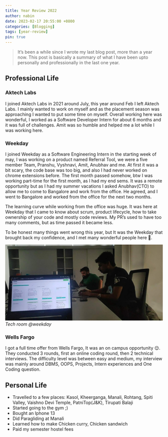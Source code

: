 ```yaml
---
title: Year Review 2022
author: nabin
date: 2023-02-17 20:55:00 +0800
categories: [Blogging]
tags: [year-review]
pin: true
---
```


> It’s been a while since I wrote my last blog post, more than a year now. This post is basically a summary of what I have been upto personally and professionally in the last one year.

## Professional Life

### Aktech Labs

I joined Aktech Labs in 2021 around July, this year around Feb I left Aktech Labs. I mainly wanted to work on myself and as the placement season was approaching I wanted to put some time on myself. Overall working here was wonderful, I worked as a Software Developer Intern for about 6 months and it was full of challenges. Amit was so humble and helped me a lot while I was working here.

### Weekday

I joined Weekday as a Software Engineering Intern in the starting week of may, I was working on a product named Referral Tool, we were a five member Team, Pranshu, Vyshnavi, Amit, Anubhav and me. At first it was a bit scary, the code base was too big, and also I had never worked on chrome extensions before. The first month passed somehow, btw I was working part-time for the first month, as I had my end sems. It was a remote opportunity but as I had my summer vacations I asked Anubhav(CTO) to allow me to come to Bangalore and work from the office. He agreed, and I went to Bangalore and worked from the office for the next two months.

The learning curve while working from the office was huge. It was here at Weekday that I came to know about scrum, product lifecycle, how to take ownership of your code and mostly code reviews. My PR’s used to have too many comments, but as time passed it became less.

To be honest many things went wrong this year, but It was the Weekday that brought back my confidence, and I met many wonderful people here 🚀.

<!-- ![weekday-office-building](/assets/img/postsImages/IMG_20220528_171046.jpg){: width="300" height="100" }
_Office Building of Weekday_ -->

![tech-team](/assets/img/postsImages/Snapchat-582994395.jpg)
_Tech room @weekday_

### Wells Fargo

I got a full time offer from Wells Fargo, It was an on campus opportunity 😌. They conducted 3 rounds, first an online coding round, then 2 technical interviews. The difficulty level was between easy and medium, my interview was mainly around DBMS, OOPS, Projects, Intern experiences and One Coding question.

## Personal Life

- Travelled to a few places: Kasol, Kheerganga, Manali, Rohtang, Spiti Valley, Vaishno Devi Temple, PatniTop(J&K), Tirupati Balaji
- Started going to the gym ;)
- Bought an Iphone 13
- Did Paragliding at Manali
- Learned how to make Chicken curry, Chicken sandwich
- Paid my semester hostel fees
